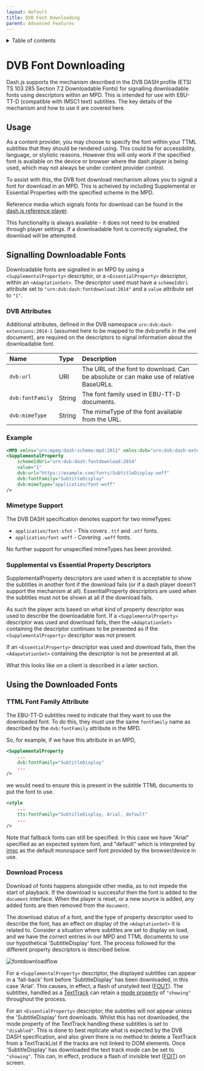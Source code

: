 ```yaml
---
layout: default
title: DVB Font Downloading
parent: Advanced Features
---
```


<details  markdown="block">
  <summary>
    Table of contents
  </summary>
  {: .text-delta }
1. TOC
{:toc}
</details>

# DVB Font Downloading

Dash.js supports the mechanism described in the DVB DASH profile (ETSI TS 103 285 Section 7.2 Downloadable Fonts) for signalling downloadable fonts using descriptors within an MPD.
This is intended for use with EBU-TT-D (compatible with IMSC1 text) subtitles. The key details of the mechanism and how to use it are covered here.

## Usage

As a content provider, you may choose to specify the font within your TTML subtitles that they should be rendered using.  This could be for accessibility, language, or stylistic reasons.  However this will only work if the specified font is available on the device or browser where the dash player is being used, which may not always be under content provider control. 

To assist with this, the DVB font download mechanism allows you to signal a font for download in an MPD. This is acheived by including Supplemental or Essential Properties with the specified scheme in the MPD.

Reference media which signals fonts for download can be found in the [dash.js reference player](http://reference.dashif.org/dash.js/nightly/samples/dash-if-reference-player/).

This functionality is always available - it does not need to be enabled through player settings.  If a downloadable font is correctly signalled, the download will be attempted.

## Signalling Downloadable Fonts

Downloadable fonts are signalled in an MPD by using a `<SupplementalProperty>` descriptor, or a `<EssentialProperty>` descriptor, within an `<AdaptationSet>`.
The descriptor used must have a `schemeIdUri` attribute set to `"urn:dvb:dash:fontdownload:2014"` and a `value` attribute set to `"1"`.

### DVB Attributes

Additional attributes, defined in the DVB namespace `urn:dvb:dash-extensions:2014-1` (assumed here to be mapped to the dvb:prefix in the xml document), are required on the descriptors to signal information about the downloadable font.

| Name             | Type   | Description                                                                            |
|:---------------- |:-------|:---------------------------------------------------------------------------------------|
| `dvb:url`        | URI    | The URL of the font to download. Can be absolute or can make use of relative BaseURLs. |
| `dvb:fontFamily` | String | The font family used in EBU-TT-D documents.                                            |
| `dvb:mimeType`   | String | The mimeType of the font available from the URL.                                       |

### Example

```xml
<MPD xmlns="urn:mpeg:dash:schema:mpd:2011" xmlns:dvb="urn:dvb:dash-extensions:2014-1" ...>
<SupplementalProperty
    schemeIdUri="urn:dvb:dash:fontdownload:2014"
    value="1"
    dvb:url="https://example.com/fonts/SubtitleDisplay.woff"
    dvb:fontFamily="SubtitleDisplay"
    dvb:mimeType="application/font-woff"
/>
```



### Mimetype Support

The DVB DASH specification denotes support for two mimeTypes:

* `application/font-sfnt` - This covers `.ttf` and `.otf` fonts.
* `application/font-woff` - Covering `.woff` fonts.

No further support for unspecified mimeTypes has been provided.

### Supplemental vs Essential Property Descriptors

SupplementalProperty descriptors are used when it is acceptable to show the subtitles in another font if the download fails (or if a dash player doesn't support the mechanism at all).  EssentialProperty descriptors are used when the subtitles must not be shown at all if the download fails.

As such the player acts based on what kind of property descriptor was used to describe the downloadable font.
If a `<SupplementalProperty>` descriptor was used and download fails, then the `<AdaptationSet>` containing the descriptor continues to be presented as if the `<SupplementalProperty>` descriptor was not present.

If an `<EssentialProperty>` descriptor was used and download fails, then the `<AdapatationSet>` containing the descriptor is not be presented at all.

What this looks like on a client is described in a later section.

## Using the Downloaded Fonts

### TTML Font Family Attribute

The EBU-TT-D subtitles need to indicate that they want to use the downloaded font. To do this, they must use the same `fontFamily` name as described by the `dvb:fontFamily` attribute in the MPD.

So, for example, if we have this attribute in an MPD,

```xml
<SupplementalProperty
    ...
    dvb:fontFamily="SubtitleDisplay"
    ...
/>
```

we would need to ensure this is present in the subtitle TTML documents to put the font to use.

```xml
<style
    ...
    tts:fontFamily="SubtitleDisplay, Arial, default"
    ...
/>
```

Note that fallback fonts can still be specified. In this case we have "Arial" specified as an expected system font, and "default" which is interpreted by [imsc](https://www.w3.org/TR/ttml-imsc1.1/) as the default monospace serif font provided by the browser/device in use.

### Download Process

Download of fonts happens alongside other media, as to not impede the start of playback.
If the download is successful then the font is added to the `document` interface.
When the player is reset, or a new source is added, any added fonts are then removed from the `document`.

The download status of a font, and the type of property descriptor used to describe the font, has an effect on display of the `<AdaptationSet>` it is related to.
Consider a situation where subtitles are set to display on load, and we have the correct entries in our MPD and TTML documents to use our hypothetical 'SubtitleDisplay' font.
The process followed for the different property descriptors is described below.

![fontdownloadflow]({{site.baseurl}}/assets/images/font-download-flowchart.png)

For a `<SupplementalProperty>` descriptor, the displayed subtitles can appear in a 'fall-back' font before 'SubtitleDisplay' has been downloaded, in this case 'Arial'. This causes, in effect, a flash of unstyled text ([FOUT](https://fonts.google.com/knowledge/glossary/fout)). The subtitles, handled as a [TextTrack](https://developer.mozilla.org/en-US/docs/Web/API/TextTrack) can retain a [mode property](https://developer.mozilla.org/en-US/docs/Web/API/TextTrack/mode) of `"showing"` throughout the process.

For an `<EssentialProperty>` descriptor, the subtitles will not appear unless the 'SubtitleDisplay' font downloads. Whilst this has not downloaded, the mode property of the TextTrack handling these subtitles is set to `"disabled"`. This is done to best replicate what is expected by the DVB DASH specification, and also given there is no method to delete a TextTrack from a TextTrackList if the tracks are not linked to DOM elements. Once 'SubtitleDisplay' has downloaded the text track mode can be set to `"showing"`. This can, in effect, produce a flash of invisible text ([FOIT](https://fonts.google.com/knowledge/glossary/foit)) on screen.
